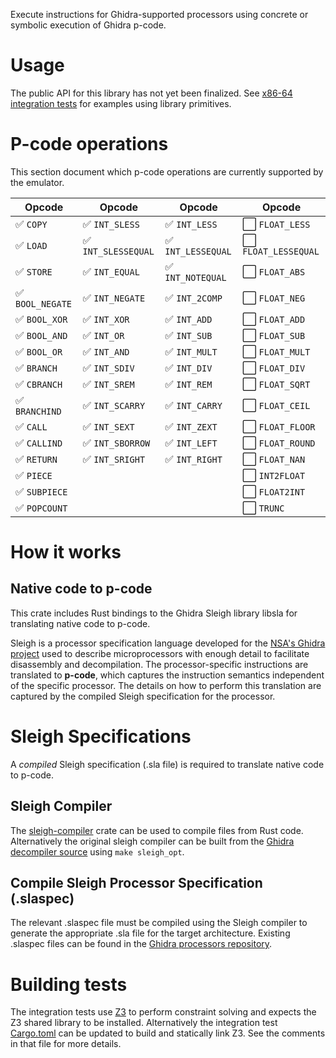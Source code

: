Execute instructions for Ghidra-supported processors using concrete or symbolic execution of Ghidra p-code.

# Usage

The public API for this library has not yet been finalized. See [x86-64 integration tests](tests/x86_64_emulator.rs) for examples using library primitives.

# P-code operations

This section document which p-code operations are currently supported by the emulator.

| Opcode                             | Opcode                                | Opcode                             | Opcode                                 |
| ---------------------------------- | ------------------------------------- | -----------------------------------| -------------------------------------  |
| :white_check_mark: `COPY`        | :white_check_mark: `INT_SLESS`      | :white_check_mark: `INT_LESS`      | :white_large_square: `FLOAT_LESS`      |
| :white_check_mark: `LOAD`        | :white_check_mark: `INT_SLESSEQUAL` | :white_check_mark: `INT_LESSEQUAL` | :white_large_square: `FLOAT_LESSEQUAL` |
| :white_check_mark: `STORE`       | :white_check_mark: `INT_EQUAL`      | :white_check_mark: `INT_NOTEQUAL`  | :white_large_square: `FLOAT_ABS`       |
| :white_check_mark: `BOOL_NEGATE` | :white_check_mark: `INT_NEGATE`     | :white_check_mark: `INT_2COMP`     | :white_large_square: `FLOAT_NEG`       |
| :white_check_mark: `BOOL_XOR`    | :white_check_mark: `INT_XOR`        | :white_check_mark: `INT_ADD`       | :white_large_square: `FLOAT_ADD`       |
| :white_check_mark: `BOOL_AND`    | :white_check_mark: `INT_OR`         | :white_check_mark: `INT_SUB`       | :white_large_square: `FLOAT_SUB`       |
| :white_check_mark: `BOOL_OR`     | :white_check_mark: `INT_AND`        | :white_check_mark: `INT_MULT`      | :white_large_square: `FLOAT_MULT`      |
| :white_check_mark: `BRANCH`      | :white_check_mark: `INT_SDIV`       | :white_check_mark: `INT_DIV`       | :white_large_square: `FLOAT_DIV`       |
| :white_check_mark: `CBRANCH`     | :white_check_mark: `INT_SREM`       | :white_check_mark: `INT_REM`       | :white_large_square: `FLOAT_SQRT`      |
| :white_check_mark: `BRANCHIND`   | :white_check_mark: `INT_SCARRY`     | :white_check_mark: `INT_CARRY`     | :white_large_square: `FLOAT_CEIL`      |
| :white_check_mark: `CALL`        | :white_check_mark: `INT_SEXT`       | :white_check_mark: `INT_ZEXT`      | :white_large_square: `FLOAT_FLOOR`     |
| :white_check_mark: `CALLIND`     | :white_check_mark: `INT_SBORROW`    | :white_check_mark: `INT_LEFT`      | :white_large_square: `FLOAT_ROUND`     |
| :white_check_mark: `RETURN`      | :white_check_mark: `INT_SRIGHT`     | :white_check_mark: `INT_RIGHT`     | :white_large_square: `FLOAT_NAN`       |
| :white_check_mark: `PIECE`       |                                     |                                    | :white_large_square: `INT2FLOAT`       |
| :white_check_mark: `SUBPIECE`    |                                     |                                    | :white_large_square: `FLOAT2INT`       |
| :white_check_mark: `POPCOUNT`    |                                     |                                    | :white_large_square: `TRUNC`           |

# How it works

## Native code to p-code

This crate includes Rust bindings to the Ghidra Sleigh library libsla for translating native code to p-code.

Sleigh is a processor specification language developed for the [NSA's Ghidra project](https://github.com/NationalSecurityAgency/ghidra) used to describe microprocessors with enough detail to facilitate disassembly and decompilation. The processor-specific instructions are translated to **p-code**, which captures the instruction semantics independent of the specific processor. The details on how to perform this translation are captured by the compiled Sleigh specification for the processor.

# Sleigh Specifications

A _compiled_ Sleigh specification (.sla file) is required to translate native code to p-code.

## Sleigh Compiler

The [sleigh-compiler](https://crates.io/crates/sleigh-compiler) crate can be used to compile files from Rust code. Alternatively the original sleigh compiler can be built from the [Ghidra decompiler source](https://github.com/NationalSecurityAgency/ghidra/blob/stable/Ghidra/Features/Decompiler/src/decompile/cpp) using `make sleigh_opt`.

## Compile Sleigh Processor Specification (.slaspec)

The relevant .slaspec file must be compiled using the Sleigh compiler to generate the appropriate .sla file for the target architecture. Existing .slaspec files can be found in the [Ghidra processors repository](https://github.com/NationalSecurityAgency/ghidra/tree/stable/Ghidra/Processors).

# Building tests

The integration tests use [Z3](https://github.com/Z3Prover/z3) to perform constraint solving and expects the Z3 shared library to be installed. Alternatively the integration test [Cargo.toml](./tests/Cargo.toml) can be updated to build and statically link Z3. See the comments in that file for more details.
